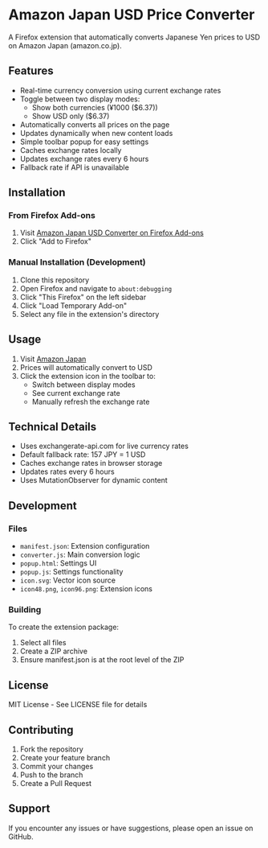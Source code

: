 # Amazon Japan USD Price Converter

A Firefox extension that automatically converts Japanese Yen prices to USD on Amazon Japan (amazon.co.jp).

## Features

- Real-time currency conversion using current exchange rates
- Toggle between two display modes:
  - Show both currencies (¥1000 ($6.37))
  - Show USD only ($6.37)
- Automatically converts all prices on the page
- Updates dynamically when new content loads
- Simple toolbar popup for easy settings
- Caches exchange rates locally
- Updates exchange rates every 6 hours
- Fallback rate if API is unavailable

## Installation

### From Firefox Add-ons
1. Visit [Amazon Japan USD Converter on Firefox Add-ons](https://addons.mozilla.org/firefox/addon/amazon-japan-usd-converter/)
2. Click "Add to Firefox"

### Manual Installation (Development)
1. Clone this repository
2. Open Firefox and navigate to `about:debugging`
3. Click "This Firefox" on the left sidebar
4. Click "Load Temporary Add-on"
5. Select any file in the extension's directory

## Usage

1. Visit [Amazon Japan](https://www.amazon.co.jp)
2. Prices will automatically convert to USD
3. Click the extension icon in the toolbar to:
   - Switch between display modes
   - See current exchange rate
   - Manually refresh the exchange rate

## Technical Details

- Uses exchangerate-api.com for live currency rates
- Default fallback rate: 157 JPY = 1 USD
- Caches exchange rates in browser storage
- Updates rates every 6 hours
- Uses MutationObserver for dynamic content

## Development

### Files
- `manifest.json`: Extension configuration
- `converter.js`: Main conversion logic
- `popup.html`: Settings UI
- `popup.js`: Settings functionality
- `icon.svg`: Vector icon source
- `icon48.png`, `icon96.png`: Extension icons

### Building
To create the extension package:
1. Select all files
2. Create a ZIP archive
3. Ensure manifest.json is at the root level of the ZIP

## License

MIT License - See LICENSE file for details

## Contributing

1. Fork the repository
2. Create your feature branch
3. Commit your changes
4. Push to the branch
5. Create a Pull Request

## Support

If you encounter any issues or have suggestions, please open an issue on GitHub.